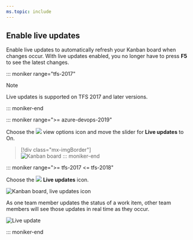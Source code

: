 ```yaml
---
ms.topic: include
---
```




## Enable live updates 

<a id="live-updates"></a>
Enable live updates to automatically refresh your Kanban board when changes occur. With live updates enabled, you no longer have to press **F5** to see the latest changes. 

::: moniker range="tfs-2017"

> [!NOTE]    
> Live updates is supported on TFS 2017 and later versions. 

::: moniker-end 

::: moniker range=">= azure-devops-2019"

Choose the ![ ](/azure/devops/_img/icons/view-options-icon.png) view options icon and move the slider for **Live updates** to On.  

> [!div class="mx-imgBorder"]  
> ![Kanban board](/azure/devops/boards/boards/_img/turn-live-updates-on-agile.png) 
::: moniker-end


::: moniker range=">= tfs-2017 <= tfs-2018"

Choose the ![ ](/azure/devops/boards/_img/icons/live-updates-icon.png) **Live updates** icon.  

![Kanban board, live updates icon](/azure/devops/boards/_shared/_img/kanban-live-updates.png)  

As one team member updates the status of a work item, other team members will see those updates in real time as they occur.  

![Live update](/azure/devops/boards/boards/_img/kanban-live-updates.gif)  

::: moniker-end
